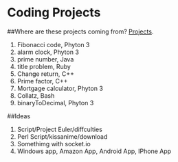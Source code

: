 # Coding Projects
##Where are these projects coming from? [Projects](https://github.com/karan/Projects/).
1. Fibonacci code, Phyton 3
2. alarm clock, Phyton 3
3. prime number, Java
4. title problem, Ruby
5. Change return, C++
6. Prime factor, C++
7. Mortgage calculator, Phyton 3  
8. Collatz, Bash
9. binaryToDecimal, Phyton 3

##Ideas
1. Script/Project Euler/diffculties
2. Perl Script/kissanime/download
3. Somethimg with socket.io
4. Windows app, Amazon App, Android App, IPhone App



